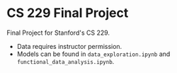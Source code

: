 # CS 229 Final Project

Final Project for Stanford's CS 229. 

- Data requires instructor permission.
- Models can be found in `data_exploration.ipynb` and `functional_data_analysis.ipynb`.
